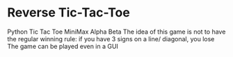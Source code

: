 # Reverse Tic-Tac-Toe
 Python Tic Tac Toe MiniMax Alpha Beta
 The idea of this game is not to have the regular winning rule: if you have 3 signs on a line/ diagonal, you lose
 The game can be played even in a GUI
